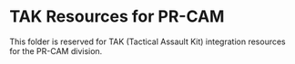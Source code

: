 # TAK Resources for PR-CAM

This folder is reserved for TAK (Tactical Assault Kit) integration resources for the PR-CAM division.
